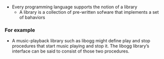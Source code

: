 #

- Every programming language supports the notion of a library
    * A library is a collection of pre-written sofware that implements a set of bahaviors
### For example
 - A music-playback library such as libogg might define play and stop procedures that start music playing and stop it. The libogg library’s interface can be said to consist of those two procedures.



```nim


```